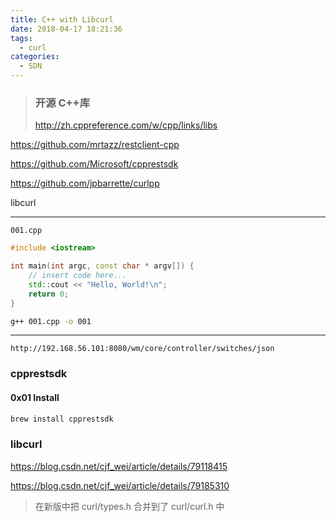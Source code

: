 ```yaml
---
title: C++ with Libcurl
date: 2018-04-17 18:21:36
tags:
  - curl
categories:
  - SDN
---
```


> ### 开源 C++库
>
> <http://zh.cppreference.com/w/cpp/links/libs>

<https://github.com/mrtazz/restclient-cpp>

<https://github.com/Microsoft/cpprestsdk>

<https://github.com/jpbarrette/curlpp>

<!--more-->

libcurl

---

`001.cpp`

```c++
#include <iostream>

int main(int argc, const char * argv[]) {
    // insert code here...
    std::cout << "Hello, World!\n";
    return 0;
}
```

```bash
g++ 001.cpp -o 001
```

---

```http
http://192.168.56.101:8080/wm/core/controller/switches/json
```

### cpprestsdk

#### 0x01 Install

```bash
brew install cpprestsdk
```

### libcurl

<https://blog.csdn.net/cjf_wei/article/details/79118415>

<https://blog.csdn.net/cjf_wei/article/details/79185310>

> 在新版中把 curl/types.h 合并到了 curl/curl.h 中

